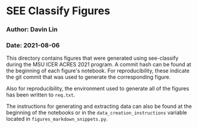 # SEE Classify Figures
### Author: Davin Lin
### Date: 2021-08-06

This directory contains figures that were generated using see-classify
during the MSU ICER ACRES 2021 program. A commit hash can be found at
the beginning of each figure's notebook. For reproducibility, these 
indicate the git commit that was used to generate the corresponding figure.

Also for reproducibility, the environment used to generate 
all of the figures has been written to `req.txt`.

The instructions for generating and extracting data can also
be found at the beginning of the notebooks or in the `data_creation_instructions`
variable located in `figures_markdown_snippets.py`.

